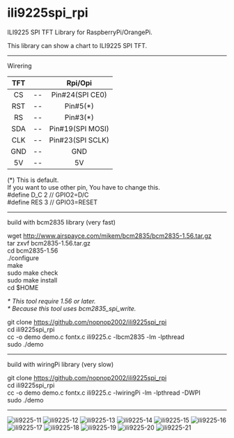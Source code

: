 # ili9225spi_rpi
ILI9225 SPI TFT Library for RaspberryPi/OrangePi.  

This library can show a chart to ILI9225 SPI TFT.   

----

Wirering   

|TFT||Rpi/Opi|
|:-:|:-:|:-:|
|CS|--|Pin#24(SPI CE0)|
|RST|--|Pin#5(*)|
|RS|--|Pin#3(*)|
|SDA|--|Pin#19(SPI MOSI)|
|CLK|--|Pin#23(SPI SCLK)|
|GND|--|GND|
|5V|--|5V|

(*) 
This is default.   
If you want to use other pin, You have to change this.   
#define D_C  2  // GPIO2=D/C   
#define RES  3  // GPIO3=RESET   

----

build with bcm2835 library (very fast)   

wget http://www.airspayce.com/mikem/bcm2835/bcm2835-1.56.tar.gz   
tar zxvf bcm2835-1.56.tar.gz   
cd bcm2835-1.56   
./configure   
make   
sudo make check   
sudo make install   
cd $HOME   

_\* This tool require 1.56 or later._   
_\* Because this tool uses bcm2835_spi_write._   


git clone https://github.com/nopnop2002/ili9225spi_rpi   
cd ili9225spi_rpi   
cc -o demo demo.c fontx.c ili9225.c -lbcm2835 -lm -lpthread   
sudo ./demo   

----

build with wiringPi library (very slow)   

git clone https://github.com/nopnop2002/ili9225spi_rpi   
cd ili9225spi_rpi   
cc -o demo demo.c fontx.c ili9225.c -lwiringPi -lm -lpthread -DWPI   
sudo ./demo   

---

![ili9225-11](https://user-images.githubusercontent.com/6020549/58362412-bfa46f00-7ed1-11e9-9c74-dd56ea798c2c.JPG)
![ili9225-12](https://user-images.githubusercontent.com/6020549/58362413-bfa46f00-7ed1-11e9-93c5-7a6c78b6b2a5.JPG)
![ili9225-13](https://user-images.githubusercontent.com/6020549/58362414-bfa46f00-7ed1-11e9-80a4-e3c8e6f0f901.JPG)
![ili9225-14](https://user-images.githubusercontent.com/6020549/58362415-c03d0580-7ed1-11e9-8506-bc6b8e9b9afd.JPG)
![ili9225-15](https://user-images.githubusercontent.com/6020549/58362416-c03d0580-7ed1-11e9-9f2a-b40fd4ee5776.JPG)
![ili9225-16](https://user-images.githubusercontent.com/6020549/58362417-c03d0580-7ed1-11e9-899d-a61d415d4947.JPG)
![ili9225-17](https://user-images.githubusercontent.com/6020549/58362418-c03d0580-7ed1-11e9-8a0d-fc3342925b06.JPG)
![ili9225-18](https://user-images.githubusercontent.com/6020549/58362419-c0d59c00-7ed1-11e9-8fec-2d5b673a877a.JPG)
![ili9225-19](https://user-images.githubusercontent.com/6020549/58362420-c0d59c00-7ed1-11e9-9b8b-cf3657149c2f.JPG)
![ili9225-20](https://user-images.githubusercontent.com/6020549/58362421-c16e3280-7ed1-11e9-8033-eea28354c9a5.JPG)
![ili9225-21](https://user-images.githubusercontent.com/6020549/58362618-03987380-7ed4-11e9-8288-7e325b38a344.JPG)

